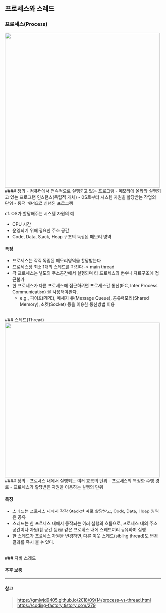 ﻿## 프로세스와 스레드
### 프로세스(Process)
<img src="https://user-images.githubusercontent.com/62992052/105209806-9c8dff00-5b8d-11eb-8cbd-aecb068dbb73.png" width="500">
#### 정의
 - 컴퓨터에서 연속적으로 실행되고 있는 프로그램
 - 메모리에 올라와 실행되고 있는 프로그램 인스턴스(독립적 개체)
 - OS로부터 시스템 자원을 할당받는 작업의 단위
 - 동적 개념으로 실행된 프로그램

cf. OS가 할당해주는 시스템 자원의 예
 - CPU 시간
 - 운영되기 위해 필요한 주소 공간
 - Code, Data, Stack, Heap 구조의 독립된 메모리 영역

#### 특징

- 프로세스는 각각 독립된 메모리영역을 할당받는다
- 프로세스당 최소 1개의 스레드를 가진다 -> main thread
- 각 프로세스는 별도의 주소공간에서 실행되며 타 프로세스의 변수나 자료구조에 접근불가
- 한 프로세스가 다른 프로세스에 접근하려면 프로세스간 통신(IPC, Inter Process Communication) 을 사용해야한다.
	- e.g., 파이프(PIPE), 메세지 큐(Message Queue), 공유메모리(Shared Memory), 소켓(Socket)  등을 이용한 통신방법 이용
</br>
### 스레드(Thread)
<img src="https://user-images.githubusercontent.com/62992052/105209813-9dbf2c00-5b8d-11eb-9064-baba373b5ca7.png" width="500">
#### 정의
 - 프로세스 내에서 실행되는 여러 흐름의 단위
 - 프로세스의 특정한 수행 경로
 - 프로세스가 할당받은 자원을 이용하는 실행의 단위

#### 특징
 - 스레드는 프로세스 내에서 각각 Stack만 따로 할당받고, Code, Data, Heap 영역은 공유
 - 스레드는 한 프로세스 내에서 동작되는 여러 실행의 흐름으로, 프로세스 내의 주소공간이나 자원(힙 공간 등)을 같은 프로세스 내에 스레드끼리 공유하며 실행
 - 한 스레드가 프로세스 자원을 변경하면, 다른 이웃 스레드(sibling thread)도 변경 결과를 즉시 볼 수 있다.
</br>
### 자바 스레드

#### 추후 보충

---
#### 참고
> https://gmlwjd9405.github.io/2018/09/14/process-vs-thread.html
> https://coding-factory.tistory.com/279
